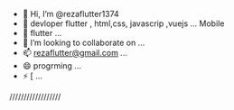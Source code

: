 - 👋 Hi, I’m @rezaflutter1374
- 👀 devloper flutter ,  html,css, javascrip ,vuejs ... Mobile 
- 🌱  flutter ...
- 💞️  I’m looking to collaborate on  ...
- 📫 rezaflutter@gmail.com  ...
- 😄 progrming ...
- ⚡ [ ...

//////////////////
